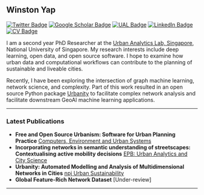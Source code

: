 ## Winston Yap

[![Twitter Badge](https://img.shields.io/twitter/follow/winstonyym?style=social)](https://twitter.com/winstonyym)
[![Google Scholar Badge](https://img.shields.io/badge/Google-Scholar-lightgrey)](https://scholar.google.com/citations?hl=en&user=p14e60QAAAAJ)
[![UAL Badge](https://img.shields.io/badge/UAL-PhD%20Researcher-black)](https://ual.sg/authors/winston/)
[![LinkedIn Badge](https://img.shields.io/badge/My-LinkedIn-blue)](https://www.linkedin.com/in/winston-yap-000/)
[![CV Badge](https://img.shields.io/badge/My-CV-critical)](https://drive.google.com/file/d/1EEZ723vsF9JY_3wt669mO-Z_ZPiscSLd/view?usp=sharing)


I am a second year PhD Researcher at the [Urban Analytics Lab, Singapore](https://ual.sg/), National University of Singapore. My research interests include deep learning, open data, and open source software. I hope to examine how urban data and computational workflows can contribute to the planning of sustainable and liveable cities. 

Recently, I have been exploring the intersection of graph machine learning, network science, and complexity. Part of this work resulted in an open source Python package [Urbanity](https://github.com/winstonyym/urbanity) to facilitate complex network analysis and facilitate downstream GeoAI machine learning applications. 


---

### Latest Publications

- **Free and Open Source Urbanism: Software for Urban Planning Practice** [Computers, Environment and Urban Systems](https://doi.org/10.1016/j.compenvurbsys.2022.101825)
- **Incorporating networks in semantic understanding of streetscapes: Contextualising active mobility decisions** [EPB: Urban Analytics and City Science](https://doi.org/10.1177/23998083221138832)
- **Urbanity: Automated Modelling and Analysis of Multidimensional Networks in Cities** [npj Urban Sustainability](https://doi.org/10.1038/s42949-023-00125-w)
- **Global Feature-Rich Network Dataset** [Under-review]
---

